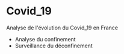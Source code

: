 # Covid_19
Analyse de l'évolution du Covid_19 en France
- Analyse du confinement 
- Surveillance du déconfinement
